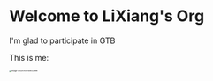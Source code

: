 # Welcome to LiXiang's Org

I'm glad to participate in GTB

This is me:

<img src="D:\tw-gtb\repo\gtb-git101\profile\README.assets\image-20220507145622666.png" alt="image-20220507145622666" style="zoom: 25%;" />
